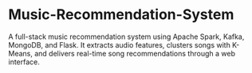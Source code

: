# Music-Recommendation-System
A full-stack music recommendation system using Apache Spark, Kafka, MongoDB, and Flask. It extracts audio features, clusters songs with K-Means, and delivers real-time song recommendations through a web interface.

